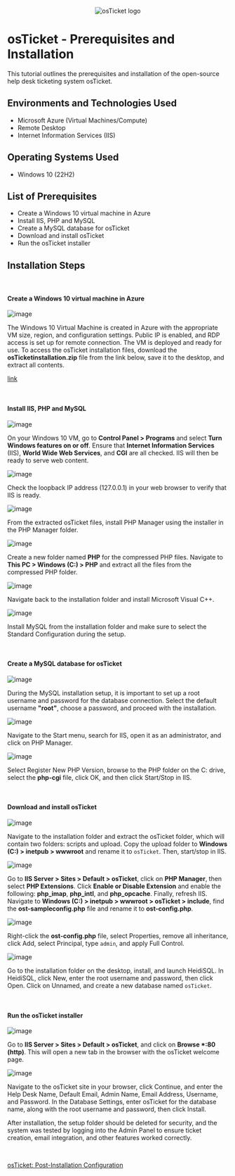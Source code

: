 <p align="center">
<img src="https://i.imgur.com/Clzj7Xs.png" alt="osTicket logo"/>
</p>

<h1>osTicket - Prerequisites and Installation</h1>
This tutorial outlines the prerequisites and installation of the open-source help desk ticketing system osTicket.<br />


<h2>Environments and Technologies Used</h2>

- Microsoft Azure (Virtual Machines/Compute)
- Remote Desktop
- Internet Information Services (IIS)
  
<h2>Operating Systems Used </h2>

- Windows 10</b> (22H2)

<h2>List of Prerequisites</h2>

- Create a Windows 10 virtual machine in Azure
- Install IIS, PHP and MySQL
- Create a MySQL database for osTicket
- Download and install osTicket
- Run the osTicket installer

<h2>Installation Steps</h2>
</p>
<p>

</p>
<br />
<h4>Create a Windows 10 virtual machine in Azure</h4>

![image](https://github.com/user-attachments/assets/5235455c-130b-43d3-9615-51a1cae68b2a)

</p>
<p>
  
The Windows 10 Virtual Machine is created in Azure with the appropriate VM size, region, and configuration settings. Public IP is enabled, and RDP access is set up for remote connection. The VM is deployed and ready for use. To access the osTicket installation files, download the **osTicketinstallation.zip** file from the link below, save it to the desktop, and extract all contents.
</p>
  
[link](https://drive.google.com/drive/u/0/folders/1APMfNyfNzcxZC6EzdaNfdZsUwxWYChf6)

</p>
<p>

</p>
<br />
<h4>Install IIS, PHP and MySQL</h4>

![image](https://github.com/user-attachments/assets/2d837218-60f7-4f58-9985-8ce9eb4eba10)

</p>
<p>

On your Windows 10 VM, go to **Control Panel > Programs** and select **Turn Windows features on or off**. Ensure that **Internet Information Services** (IIS), **World Wide Web Services**, and **CGI** are all checked. IIS will then be ready to serve web content.

</p>
<p>

![image](https://github.com/user-attachments/assets/90583efe-5dcf-4da9-80ce-396c488f29f4)

</p>
<p>
Check the loopback IP address (127.0.0.1) in your web browser to verify that IIS is ready.
</p>
<p>

![image](https://github.com/user-attachments/assets/ca704747-6847-4f3a-9b08-d1d0ba66dbf0)

</p>
<p>

From the extracted osTicket files, install PHP Manager using the installer in the PHP Manager folder.

</p>
<p>
  
![image](https://github.com/user-attachments/assets/c31473b0-cc6d-42aa-8ab0-988d1b42dba6) 

</p>
<p>
  
Create a new folder named **PHP** for the compressed PHP files. Navigate to **This PC > Windows (C:) > PHP** and extract all the files from the compressed PHP folder.

</p>
<p>

![image](https://github.com/user-attachments/assets/133df083-fdde-4c4c-9daf-2680db99663a)

</p>
<p>
Navigate back to the installation folder and install Microsoft Visual C++.
</p>
<p>
  
![image](https://github.com/user-attachments/assets/5a225435-901c-4f26-a22f-c4b4836c13de)

  </p>
<p>
Install MySQL from the installation folder and make sure to select the Standard Configuration during the setup.

</p>
<p>

</p>
<br />
<h4>Create a MySQL database for osTicket</h4>

![image](https://github.com/user-attachments/assets/290794a5-ce80-43a5-8bdb-19b04cdb7db7)

</p>
<p>
  
During the MySQL installation setup, it is important to set up a root username and password for the database connection. Select the default username **"root"**, choose a password, and proceed with the installation.

 </p>
<p> 

![image](https://github.com/user-attachments/assets/0c72235c-6009-41c3-8479-4dccf41cbfd8)

</p>
<p>
Navigate to the Start menu, search for IIS, open it as an administrator, and click on PHP Manager.

</p>
<p>

![image](https://github.com/user-attachments/assets/beefab68-5528-487f-bda8-10e72cfdc04d)

</p>
<p>
  
Select Register New PHP Version, browse to the PHP folder on the C: drive, select the **php-cgi** file, click OK, and then click Start/Stop in IIS.

</p>
<p>

</p>
<br />
<h4>Download and install osTicket</h4>

![image](https://github.com/user-attachments/assets/896e6336-40f7-477d-a4bb-797264a881b6)

</p>
<p>
  
Navigate to the installation folder and extract the osTicket folder, which will contain two folders: scripts and upload. Copy the upload folder to **Windows (C:) > inetpub > wwwroot** and rename it to `osTicket`. Then, start/stop in IIS.

</p>
<p>

![image](https://github.com/user-attachments/assets/e197f3ef-466f-4c00-ad4a-4fc295d17e71)

</p>
<p>
  
Go to **IIS Server > Sites > Default > osTicket**, click on **PHP Manager**, then select **PHP Extensions**. Click **Enable or Disable Extension** and enable the following: **php_imap**, **php_intl**, and **php_opcache**. Finally, refresh IIS. Navigate to **Windows (C:) > inetpub > wwwroot > osTicket > include**, find the **ost-sampleconfig.php** file and rename it to **ost-config.php**.

</p>
<p>

![image](https://github.com/user-attachments/assets/65504b4f-3ded-4954-bc27-01ce1a2415fd)

</p>
<p>
  
Right-click the **ost-config.php** file, select Properties, remove all inheritance, click Add, select Principal, type `admin`, and apply Full Control.

</p>
<p>

![image](https://github.com/user-attachments/assets/cc248045-c37d-44a8-bb6b-39333da3080f)

</p>
<p>
  
Go to the installation folder on the desktop, install, and launch HeidiSQL. In HeidiSQL, click New, enter the root username and password, then click Open. Click on Unnamed, and create a new database named `osTicket`.

</p>
<p>

</p>
<br />
<h4>Run the osTicket installer</h4>

![image](https://github.com/user-attachments/assets/8bf64098-7af3-438b-ab43-ab3f203d9324)

</p>
<p>
  
Go to **IIS Server > Sites > Default > osTicket**, and click on **Browse *:80 (http)**. This will open a new tab in the browser with the osTicket welcome page.
</p>
<p>

![image](https://github.com/user-attachments/assets/94771711-7c1b-4ed7-b4b4-622891ae71ab)

</p>
<p>
Navigate to the osTicket site in your browser, click Continue, and enter the Help Desk Name, Default Email, Admin Name, Email Address, Username, and Password. In the Database Settings, enter osTicket for the database name, along with the root username and password, then click Install. 
<p>
  <p/>
After installation, the setup folder should be deleted for security, and the system was tested by logging into the Admin Panel to ensure ticket creation, email integration, and other features worked correctly.
  </p>
<p>
<br>
  
[osTicket: Post-Installation Configuration](https://github.com/willianathompson/osticket-Post-Install-Config)


